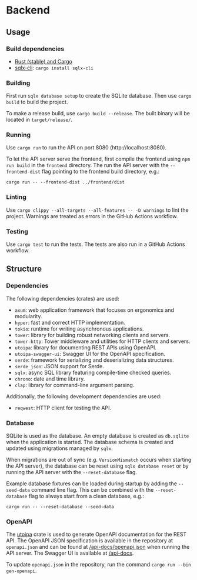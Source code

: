 # Backend

## Usage

### Build dependencies

- [Rust (stable) and Cargo](https://www.rust-lang.org/tools/install)
- [sqlx-cli](https://docs.rs/crate/sqlx-cli/latest): `cargo install sqlx-cli`

### Building

First run `sqlx database setup` to create the SQLite database.
Then use `cargo build` to build the project.

To make a release build, use `cargo build --release`.
The built binary will be located in `target/release/`.

### Running

Use `cargo run` to run the API on port 8080 (http://localhost:8080).

To let the API server serve the frontend, first compile the frontend using
`npm run build` in the `frontend` directory. The run the API server with the
`--frontend-dist` flag pointing to the frontend build directory, e.g.:

```shell
cargo run -- --frontend-dist ../frontend/dist
```

### Linting

Use `cargo clippy --all-targets --all-features -- -D warnings` to lint the project. Warnings are treated as errors in the GitHub Actions workflow.

### Testing

Use `cargo test` to run the tests. The tests are also run in a GitHub Actions workflow.

## Structure

### Dependencies

The following dependencies (crates) are used:

- `axum`: web application framework that focuses on ergonomics and modularity.
- `hyper`: fast and correct HTTP implementation.
- `tokio`: runtime for writing asynchronous applications.
- `tower`: library for building robust networking clients and servers.
- `tower-http`: Tower middleware and utilities for HTTP clients and servers.
- `utoipa`: library for documenting REST APIs using OpenAPI.
- `utoipa-swagger-ui`: Swagger UI for the OpenAPI specification.
- `serde`: framework for serializing and deserializing data structures.
- `serde_json`: JSON support for Serde.
- `sqlx`: async SQL library featuring compile-time checked queries.
- `chrono`: date and time library.
- `clap`: library for command-line argument parsing.

Additionally, the following development dependencies are used:

- `reqwest`: HTTP client for testing the API.

### Database

SQLite is used as the database. An empty database is created as `db.sqlite` when the application is
started. The database schema is created and updated using migrations managed by `sqlx`.

When migrations are out of sync (e.g. `VersionMismatch` occurs when starting the API server),
the database can be reset using `sqlx database reset` or by running the API server with the
`--reset-database` flag.

Example database fixtures can be loaded during startup by adding the `--seed-data` command line
flag. This can be combined with the `--reset-database` flag to always start from a clean database,
e.g.:

```shell
cargo run -- --reset-database --seed-data
```

### OpenAPI

The [utoipa](https://github.com/juhaku/utoipa) crate is used to generate OpenAPI documentation for the REST API.
The OpenAPI JSON specification is available in the repository at `openapi.json` and can be found at [/api-docs/openapi.json](http://localhost:8080/api-docs/openapi.json) when running the API server.
The Swagger UI is available at [/api-docs](http://localhost:8080/api-docs).

To update `openapi.json` in the repository, run the command `cargo run --bin gen-openapi`.
